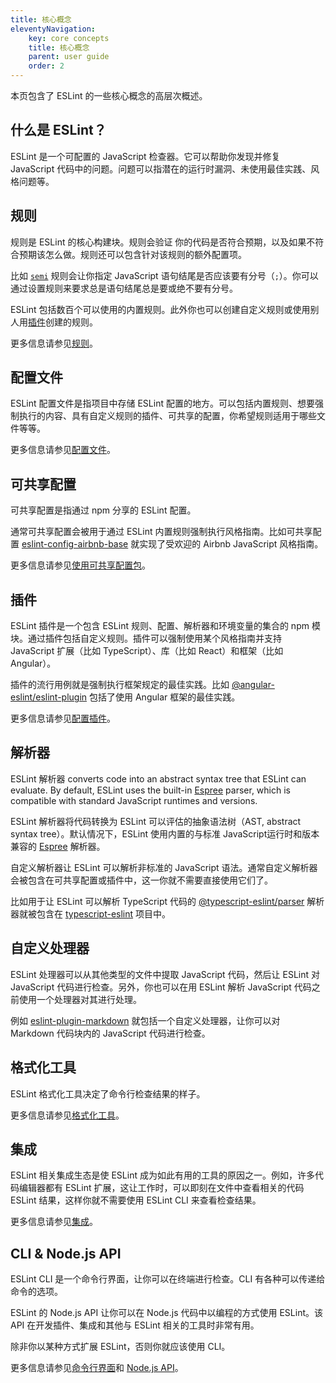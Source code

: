 ```yaml
---
title: 核心概念
eleventyNavigation:
    key: core concepts
    title: 核心概念
    parent: user guide
    order: 2
---
```


本页包含了 ESLint 的一些核心概念的高层次概述。

## 什么是 ESLint？

ESLint 是一个可配置的 JavaScript 检查器。它可以帮助你发现并修复 JavaScript 代码中的问题。问题可以指潜在的运行时漏洞、未使用最佳实践、风格问题等。

## 规则

规则是 ESLint 的核心构建块。规则会验证 你的代码是否符合预期，以及如果不符合预期该怎么做。规则还可以包含针对该规则的额外配置项。

比如 [`semi`](../rules/semi) 规则会让你指定 JavaScript 语句结尾是否应该要有分号（`;`）。你可以通过设置规则来要求总是语句结尾总是要或绝不要有分号。

ESLint 包括数百个可以使用的内置规则。此外你也可以创建自定义规则或使用别人用[插件](#插件)创建的规则。

更多信息请参见[规则](../rules/)。

## 配置文件

ESLint 配置文件是指项目中存储 ESLint 配置的地方。可以包括内置规则、想要强制执行的内容、具有自定义规则的插件、可共享的配置，你希望规则适用于哪些文件等等。

更多信息请参见[配置文件](./configuring/configuration-files)。

## 可共享配置

可共享配置是指通过 npm 分享的 ESLint 配置。

通常可共享配置会被用于通过 ESLint 内置规则强制执行风格指南。比如可共享配置 [eslint-config-airbnb-base](https://www.npmjs.com/package/eslint-config-airbnb-base) 就实现了受欢迎的 Airbnb JavaScript 风格指南。

更多信息请参见[使用可共享配置包](./configuring/configuration-files#使用可共享配置包)。

## 插件

ESLint 插件是一个包含 ESLint 规则、配置、解析器和环境变量的集合的 npm 模块。通过插件包括自定义规则。插件可以强制使用某个风格指南并支持 JavaScript 扩展（比如 TypeScript）、库（比如 React）和框架（比如 Angular）。

插件的流行用例就是强制执行框架规定的最佳实践。比如 [@angular-eslint/eslint-plugin](https://www.npmjs.com/package/@angular-eslint/eslint-plugin) 包括了使用 Angular 框架的最佳实践。

更多信息请参见[配置插件](./configuring/plugins)。

## 解析器

ESLint 解析器 converts code into an abstract syntax tree that ESLint can evaluate. By default, ESLint uses the built-in [Espree](https://github.com/eslint/espree) parser, which is compatible with standard JavaScript runtimes and versions.

ESLint 解析器将代码转换为 ESLint 可以评估的抽象语法树（AST, abstract syntax tree）。默认情况下，ESLint 使用内置的与标准 JavaScript运行时和版本兼容的 [Espree](https://github.com/eslint/espree) 解析器。

自定义解析器让 ESLint 可以解析非标准的 JavaScript 语法。通常自定义解析器会被包含在可共享配置或插件中，这一你就不需要直接使用它们了。

比如用于让 ESLint 可以解析 TypeScript 代码的 [@typescript-eslint/parser](https://www.npmjs.com/package/@typescript-eslint/parser) 解析器就被包含在  [typescript-eslint](https://github.com/typescript-eslint/typescript-eslint) 项目中。

## 自定义处理器

ESLint 处理器可以从其他类型的文件中提取 JavaScript 代码，然后让 ESLint 对 JavaScript 代码进行检查。另外，你也可以在用 ESLint 解析 JavaScript 代码之前使用一个处理器对其进行处理。

例如 [eslint-plugin-markdown](https://github.com/eslint/eslint-plugin-markdown) 就包括一个自定义处理器，让你可以对 Markdown 代码块内的 JavaScript 代码进行检查。

## 格式化工具

ESLint 格式化工具决定了命令行检查结果的样子。

更多信息请参见[格式化工具](./formatters/)。

## 集成

ESLint 相关集成生态是使 ESLint 成为如此有用的工具的原因之一。例如，许多代码编辑器都有 ESLint 扩展，这让工作时，可以即刻在文件中查看相关的代码 ESLint 结果，这样你就不需要使用 ESLint CLI 来查看检查结果。

更多信息请参见[集成](./integrations)。

## CLI & Node.js API

ESLint CLI 是一个命令行界面，让你可以在终端进行检查。CLI 有各种可以传递给命令的选项。

ESLint 的 Node.js API 让你可以在 Node.js 代码中以编程的方式使用 ESLint。该 API 在开发插件、集成和其他与 ESLint 相关的工具时非常有用。

除非你以某种方式扩展 ESLint，否则你就应该使用 CLI。

更多信息请参见[命令行界面](./command-line-interface)和 [Node.js API](../developer-guide/nodejs-api)。
